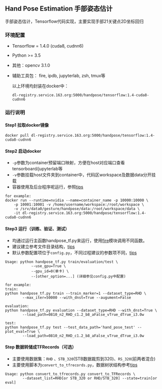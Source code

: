﻿## Hand Pose Estimation 手部姿态估计

手部姿态估计，Tensorflow代码实现，主要实现手部21关键点2D坐标回归



### 环境配置

- Tensorflow = 1.4.0  (cuda8, cudnn6)

- Python >= 3.5

- 其他：opencv 3.1.0

- 辅助工具包： fire, ipdb, jupyterlab, zsh, tmux等

  以上环境均封装在docker中：

  `dl-registry.service.163.org:5000/handpose/tensorflow:1.4-cuda8-cudnn6`

### 运行说明

#### Step1 拉取docker镜像
```
docker pull dl-registry.service.163.org:5000/handpose/tensorflow:1.4-cuda8-cudnn6 
```

#### Step2 启动docker
- `-p`参数为container预留端口映射，方便在host对应端口查看tensorboard/jupyterlab等
- `-v`参数挂载host文件夹到container中，代码区workspace及数据data分开挂载
- 容器使用及后台程序呢运行，参照[tips](https://g.hz.netease.com/Gesture/hand_pose_tensorflow/wikis/home#%E4%B8%89tips)

```
for example:
docker run --runtime=nvidia --name=container_name -p 10000:10000 \
	-p 10001:10001 -v /home/username/workspace:/root/workspace \
	-v /srv/data0/gesture/handpose/data:/root/workspace/data \
	-it dl-registry.service.163.org:5000/handpose/tensorflow:1.4-cuda8-cudnn6
```

#### Step3 运行（训练、验证、测试）
- 均通过运行主函数handpose_tf.py来运行，使用[fire](https://blog.csdn.net/u014102846/article/details/77946592)模块调用不同函数。
- 建议建立参考文件目录结构，[tips](https://g.hz.netease.com/Gesture/hand_pose_tensorflow/wikis/home#3-%E6%96%87%E4%BB%B6%E6%A0%91%E7%8A%B6%E7%BB%93%E6%9E%84)
- 默认参数配置项位于`config.py`，不同过程建议的参数项不同，[tips](https://g.hz.netease.com/Gesture/hand_pose_tensorflow/wikis/home#1-config%E5%8F%82%E6%95%B0%E8%AF%B4%E6%98%8E)

```
Usage: python handpose_tf.py train/evaluation/test \
			--use_gpu=True \
			--gpu_id=0(单卡) \
			--[other_option=...] (详细参见config.py中配置)
			
for example:
train:
python handpose_tf.py train --train_marker=1 --dataset_type=RHD \
		--max_iter=50000 --with_dnst=True --augument=False
		
evaluation:
python handpose_tf.py evaluation --dataset_type=RHD --with_dnst=True \
		--load_path=0810_n2_RHD_c1.2_b8_aFalse_vTrue_dTrue_i3.0w
		
test:
python handpose_tf.py test --test_data_path='hand_pose_test' --plot_eval=True \
		--load_path=0810_n2_RHD_c1.2_b8_aFalse_vTrue_dTrue_i3.0w
```

#### Step 数据转储成TFRecords（可选）
- 主要使用数据集：`RHD` 、`STB_320`(STB数据裁剪到320)、`RS_320`(前两者混合)
- 主要使用脚本为`convert_to_tfrecords.py`，数据树状结构参考[tips](https://g.hz.netease.com/Gesture/hand_pose_tensorflow/wikis/home#3-%E6%96%87%E4%BB%B6%E6%A0%91%E7%8A%B6%E7%BB%93%E6%9E%84)

```
Usage: python convert_to_tfrecords.py convert_to_TFRecords \
		--dataset_list=RHD[or STB_320 or RHD/STB_320] --state=train[or eval]
```